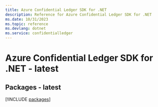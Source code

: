```yaml
---
title: Azure Confidential Ledger SDK for .NET
description: Reference for Azure Confidential Ledger SDK for .NET
ms.date: 10/31/2023
ms.topic: reference
ms.devlang: dotnet
ms.service: confidentialledger
---
```

# Azure Confidential Ledger SDK for .NET - latest
## Packages - latest
[!INCLUDE [packages](confidential-ledger-index.md)]